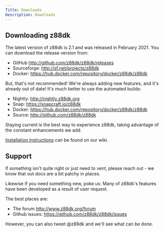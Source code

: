 ```yaml
---
Title: Downloads
Description: Downloads
---
```


## Downloading z88dk

The latest version of z88dk is 2.1 and was released in
February 2021. You can download the release version from:

* GitHub http://github.com/z88dk/z88dk/releases
* Sourceforge: http://sf.net/projects/z88dk
* Docker: https://hub.docker.com/repository/docker/z88dk/z88dk

But, that's not recommended! We're always adding new features, and it's already out of date! It's much better to use the automated builds:

* Nightly: http://nightly.z88dk.org
* Snap: https://snapcraft.io/z88dk
* Docker: https://hub.docker.com/repository/docker/z88dk/z88dk
* Source: http://github.com/z88dk/z88dk

Staying current is the best way to experience z88dk, taking advantage of the constant enhancements we add.

[Installation instructions](https://github.com/z88dk/z88dk/wiki/installation) can be found on our wiki.

## Support

If something isn't quite right or just need to vent, please reach out - we know that out docs are a bit patchy in places.

Likewise if you need something new, poke us: Many of z88dk's features have been developed as a result of user request.

The best places are:

* The forum http://www.z88dk.org/forum
* Github issues: https://github.com/z88dk/z88dk/issues

However, you can also tweet @z88dk and we'll see what can be done.

